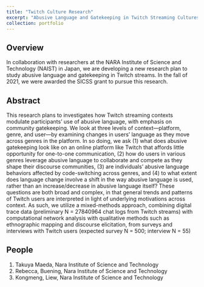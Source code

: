 ```yaml
---
title: "Twitch Culture Research"
excerpt: "Abusive Language and Gatekeeping in Twitch Streaming Cultures<br/><br/><img src='/images/la_graphic_light.png'>"
collection: portfolio
---
```


## Overview 

In collaboration with researchers at the NARA Institute of Science and Technology (NAIST) in Japan, we are developing a new research plan to study abusive language and gatekeeping in Twitch streams.
In the fall of 2021, we were awarded the SICSS grant to pursue this research. 

## Abstract

This research plans to investigates how Twitch streaming contexts modulate participants’ use of abusive language, with emphasis on community gatekeeping. 
We look at three levels of context—platform, genre, and user—by examining changes in users’ language as they move across genres in the platform. 
In so doing, we ask (1) what does abusive gatekeeping look like on an online platform like Twitch that affords little opportunity for one-to-one communication, 
(2) how do users in various genres leverage abusive language to collaborate and compete as they shape their discourse communities, (3) are individuals’ abusive language behaviors affected
by code-switching across genres, and (4) to what extent does language change involve a shift in the way abusive language is used, 
rather than an increase/decrease in abusive language itself? These questions are both broad and complex, in that general trends and patterns of 
Twitch users are interpreted in light of underlying motivations across context. As such, we utilize a mixed-methods approach, combining digital trace data 
(preliminary N = 27840964 chat logs from Twitch streams) with computational network analysis with qualitative methods such as ethnographic mapping and discourse 
elicitation, from surveys and interviews with Twitch users (expected survey N = 500; interview N = 55)

## People

1. Takuya Maeda, Nara Institute of Science and Technology
2. Rebecca, Buening, Nara Institute of Science and Technology
3. Kongmeng, Liew, Nara Institute of Science and Technology

